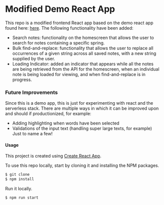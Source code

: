 # Modified Demo React App
This repo is a modified frontend React app based on the demo react app found here: [here](https://github.com/AnomalyInnovations/serverless-stack-demo-client). The following functionality have been added:
- Search notes: functionality on the homescreen that allows the user to search for notes containing a specific spring.
- Bulk find-and-replace: functionality that allows the user to replace all occurrences of a given string across all saved notes, with a new string supplied by the user. 
- Loading Indicator: added an indicator that appears while all the notes are being retrieved from the API for the homescreen, when an individual note is being loaded for viewing, and when find-and-replace is in progress.

### Future Improvements
Since this is a demo app, this is just for experimenting with react and the serverless stack. There are multiple ways in which it can be improved upon and should if productionized, for example:
- Adding highlighting when words have been selected
- Validations of the input text (handling super large texts, for example)
Just to name a few!

#### Usage

This project is created using [Create React App](https://github.com/facebookincubator/create-react-app).

To use this repo locally, start by cloning it and installing the NPM packages.

``` bash
$ git clone
$ npm install
```

Run it locally.

``` bash
$ npm run start
```
